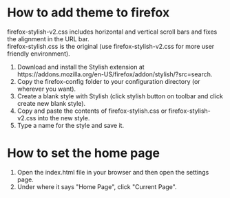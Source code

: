 <h1>How to add theme to firefox</h1>

firefox-stylish-v2.css includes horizontal and vertical scroll bars and fixes the alignment in the URL bar.<br>
firefox-stylish.css is the original (use firefox-stylish-v2.css for more user friendly environment).

<ol>
<li>Download and install the Stylish extension at https://addons.mozilla.org/en-US/firefox/addon/stylish/?src=search.</li>
<li>Copy the firefox-config folder to your configuration directory (or wherever you want).</li>
<li>Create a blank style with Stylish (click stylish button on toolbar and click create new blank style).</li>
<li>Copy and paste the contents of firefox-stylish.css or firefox-stylish-v2.css into the new style.</li>
<li>Type a name for the style and save it.</li>
</ol>

<h1>How to set the home page</h1>
<ol>
<li>Open the index.html file in your browser and then open the settings page.</li>
<li>Under where it says "Home Page", click "Current Page".
</ol>
